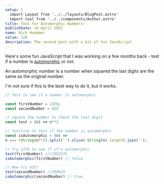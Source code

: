 ```yaml
---
setup: |
  import Layout from '../../layouts/BlogPost.astro'
  import Cool from '../../components/Author.astro'
title: Test for Automorphic Numbers!
publishDate: 14 April 2022
name: Nick Huemmer
value: 128
description: The second post with a bit of fun JavaScript.
---
```


<Cool name={frontmatter.name} href="https://twitter.com/nickhuemmer" client:load />



Here's some fun JavaScript that I was working on a few months back - test if a number is [automorphic](https://en.wikipedia.org/wiki/Automorphic_number) or not.  



An automorphic number is a number when squared the last digits are the same as the original number.


I'm not sure if this is the best way to do it, but it works.


```javascript
// Test to see if a number is automorphic

const firstNumber = 1376;
const secondNumber = 625

// square the number to check the last digit
const test = (n) => n**2

// function to test if the number is automorphic
const isAutomorphic = (n) => 
n === +String(n**2).split('').slice(-String(n).length).join('');

// Try 1376 to see if it's automorphic  
test(firstNumber) ///1893376
isAutomorphic(firstNumber) // false

// Now try 625!
test(secondNumber) //390625
isAutomorphic(secondNumber) // true

```

